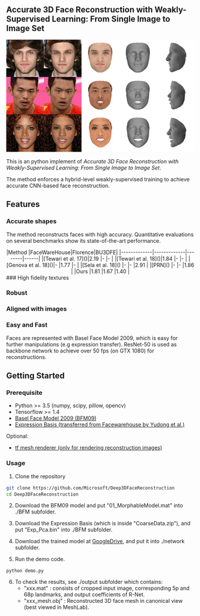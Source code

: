 ## Accurate 3D Face Reconstruction with Weakly-Supervised Learning: From Single Image to Image Set ##

<p align="center"> 
<img src="/images/example.png">
</p>


This is an python implement of *Accurate 3D Face Reconstruction with Weakly-Supervised Learning: From Single Image to Image Set*.

The method enforces a hybrid-level weakly-supervised training to achieve accurate CNN-based face reconstruction.

## Features

### Accurate shapes
The method reconstructs faces with high accuracy. Quantitative evaluations on several benchmarks show its state-of-the-art performance. 
<center>
|Method       |FaceWareHouse|Florence|BU3DFE|
|-------------|-------------|--------|------|
|[Tewari et al. 17]()|2.19         |-       |-     |
|[Tewari et al. 18]()|1.84         |-       |-     |
|[Genova et al. 18]()|-            |1.77    |-     |
|[Sela et al. 18]()  |-            |-       |2.91  |
|[PRN]()	  |-            |-       |1.86  |
|Ours         |1.81         |1.67    |1.40  |
</center>
### High fidelity textures

### Robust

### Aligned with images

### Easy and Fast
Faces are represented with Basel Face Model 2009, which is easy for further manipulations (e.g expression transfer). ResNet-50 is used as backbone network to achieve over 50 fps (on GTX 1080) for reconstructions.


## Getting Started
### Prerequisite ###

- Python >= 3.5 (numpy, scipy, pillow, opencv)
- Tensorflow >= 1.4
- [Basel Face Model 2009 (BFM09)](https://faces.dmi.unibas.ch/bfm/main.php?nav=1-0&id=basel_face_model)
- [Expression Basis (transferred from Facewarehouse by Yudong et al.)](https://github.com/Juyong/3DFace)

Optional:

- [tf mesh renderer (only for rendering reconstruction images)](https://github.com/google/tf_mesh_renderer)

### Usage ###

1. Clone the repository 

```bash
git clone https://github.com/Microsoft/Deep3DFaceReconstruction
cd Deep3DFaceReconstruction
```

2. Download the BFM09 model and put "01_MorphableModel.mat" into ./BFM subfolder.

3. Download the Expression Basis (which is inside "CoarseData.zip"), and put "Exp_Pca.bin" into ./BFM subfolder.

4. Download the trained model at [GoogleDrive](https://drive.google.com/file/d/1RSEkXwF5BGelvBaIJFtKIxjUcR5ULSK0/view?usp=sharing), and put it into ./network subfolder.

5. Run the demo code.

```
python demo.py
```

6. To check the results, see ./output subfolder which contains:
	- "xxx.mat" : consists of cropped input image, corresponding 5p and 68p landmarks, and output coefficients of R-Net.
	- "xxx_mesh.obj" : Reconstructed 3D face mesh in canonical view (best viewed in MeshLab).
